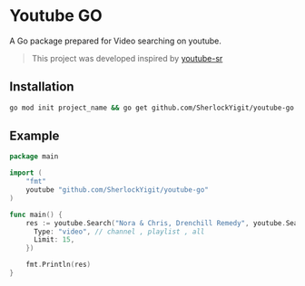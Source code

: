 # Youtube GO

A Go package prepared for Video searching on youtube.

> This project was developed inspired by [youtube-sr](https://github.com/DevAndromeda/youtube-sr)

## Installation
```bash
go mod init project_name && go get github.com/SherlockYigit/youtube-go
```

## Example
```go
package main

import (
    "fmt"
    youtube "github.com/SherlockYigit/youtube-go"
)

func main() {
    res := youtube.Search("Nora & Chris, Drenchill Remedy", youtube.SearchOptions{
      Type: "video", // channel , playlist , all
      Limit: 15,
    })

    fmt.Println(res)
}
```
